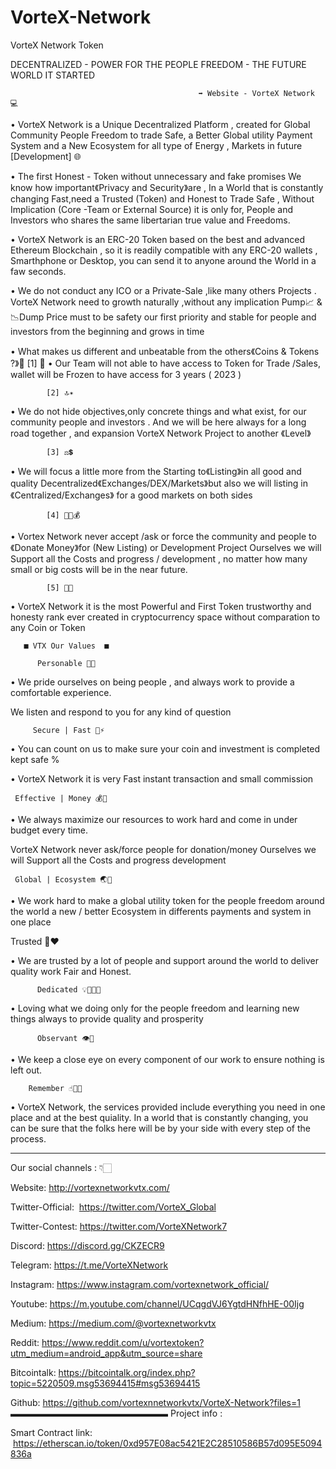 # VorteX-Network
VorteX Network Token

DECENTRALIZED - POWER FOR THE PEOPLE FREEDOM - THE FUTURE WORLD IT STARTED

                                              ➡️ Website - VorteX Network  💻
• VorteX Network is a Unique Decentralized Platform , created for Global Community People Freedom to trade Safe, a Better Global utility Payment System and a New Ecosystem for all type of Energy , Markets in future [Development] 🌐

• The first Honest - Token without unnecessary and fake promises
 We know how important《Privacy and Security》are ,
In a World that is constantly changing Fast,need a Trusted (Token) and Honest to Trade Safe ,
Without Implication (Core -Team or External Source) it is only for, 
People and Investors who shares the same libertarian true value and Freedoms.

• VorteX Network is an ERC-20 Token based on the best and advanced Ethereum Blockchain , so it is readily compatible with any ERC-20 wallets ,
Smarthphone or Desktop, you can send it to anyone around the World in a faw seconds.      

• We do not conduct any ICO or a Private-Sale ,like many others Projects .
VorteX Network need to growth naturally ,without any implication Pump📈 & 📉Dump 
Price must to be safety our first priority and stable for people 
and investors from the beginning and grows in time 

• What makes us different and unbeatable from the others《Coins & Tokens ?》🥇
            [1] 🔐
• Our Team will not able to have access to Token for Trade /Sales, wallet will be Frozen to have access for 3 years ( 2023 ) 

            [2] 🔝✴
•  We do not hide objectives,only concrete things and what exist, for our community people and investors . And we will be here always for a long road together ,
and expansion VorteX Network Project to another 《Level》

            [3] ⚖💲
• We will focus a little more from the Starting to《Listing》in all good and quality Decentralized《Exchanges/DEX/Markets》but also we will listing in 《Centralized/Exchanges》
for a good markets on both sides

            [4] ✋🏻💰
• Vortex Network never accept /ask or force the community and people to
《Donate Money》for (New Listing) or Development Project
Ourselves we will Support all the Costs and progress / development ,
no matter how many small or big costs will be in the near future.
 
            [5] 💎🥇
• VorteX Network it is the most Powerful and First Token trustworthy and honesty rank ever created in cryptocurrency space without comparation to any Coin or Token



       ■ VTX Our Values  ■

          Personable 🤝🙂

• We pride ourselves on being people , and always work to provide a comfortable experience.

We listen and respond to you for any kind of question 


         Secure | Fast 🔐⚡

• You can count on us to make sure your coin and investment is completed kept safe %

• VorteX Network it is very Fast instant transaction and small commission 


     Effective | Money 💰💼

•  We always maximize our resources to work hard and come in under budget every time.

VorteX Network never ask/force people for donation/money 
Ourselves we will Support all the Costs and progress development
  

     Global | Ecosystem 🌏👥

• We work hard to make a global utility token for the people freedom around the world a new / better Ecosystem in differents payments and system in one place

Trusted 🙌❤

• We are trusted by a lot of people and support around the world to deliver quality work Fair and Honest.


          Dedicated 💡👨🏻‍🏫

• Loving what we doing only for the people freedom and learning new things always to provide quality and prosperity


          Observant 👁📑

• We keep a close eye on every component of our work to ensure nothing is left out. 


        Remember ☝🏻🙏

•  VorteX Network, the services provided include everything you need in one place and at the best quiality. In a world that is constantly changing, you can be sure that the folks here will be by your side with every step of the process.

------------------------
Our social channels : 👇🏻

Website: 
http://vortexnetworkvtx.com/

Twitter-Official:  https://twitter.com/VorteX_Global

Twitter-Contest: 
https://twitter.com/VorteXNetwork7

Discord: https://discord.gg/CKZECR9

Telegram: 
https://t.me/VorteXNetwork

Instagram: https://www.instagram.com/vortexnetwork_official/ 

Youtube: https://m.youtube.com/channel/UCqgdVJ6YgtdHNfhHE-00Ijg

Medium: https://medium.com/@vortexnetworkvtx

Reddit: https://www.reddit.com/u/vortextoken?utm_medium=android_app&utm_source=share

Bitcointalk:
https://bitcointalk.org/index.php?topic=5220509.msg53694415#msg53694415

Github:
https://github.com/vortexnnetworkvtx/VorteX-Network?files=1
▬▬▬▬▬▬▬▬▬▬▬▬▬▬▬▬▬▬
Project info :

Smart Contract link:
 https://etherscan.io/token/0xd957E08ac5421E2C28510586B57d095E5094836a

